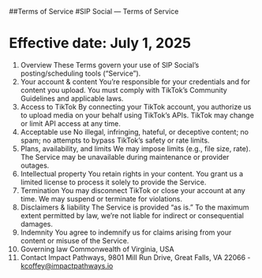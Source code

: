 ##Terms of Service
#SIP Social — Terms of Service
# Effective date: July 1, 2025
1. Overview
 These Terms govern your use of SIP Social’s posting/scheduling tools (“Service”).
2. Your account & content
 You’re responsible for your credentials and for content you upload. You must comply with TikTok’s Community Guidelines and applicable laws.
3. Access to TikTok
 By connecting your TikTok account, you authorize us to upload media on your behalf using TikTok’s APIs. TikTok may change or limit API access at any time.
4. Acceptable use
 No illegal, infringing, hateful, or deceptive content; no spam; no attempts to bypass TikTok’s safety or rate limits.
5. Plans, availability, and limits
 We may impose limits (e.g., file size, rate). The Service may be unavailable during maintenance or provider outages.
6. Intellectual property
 You retain rights in your content. You grant us a limited license to process it solely to provide the Service.
7. Termination
 You may disconnect TikTok or close your account at any time. We may suspend or terminate for violations.
8. Disclaimers & liability
 The Service is provided “as is.” To the maximum extent permitted by law, we’re not liable for indirect or consequential damages.
9. Indemnity
 You agree to indemnify us for claims arising from your content or misuse of the Service.
10. Governing law
Commonwealth of Virginia, USA
11. Contact
 Impact Pathways, 9801 Mill Run Drive, Great Falls, VA 22066 - kcoffey@impactpathways.io
